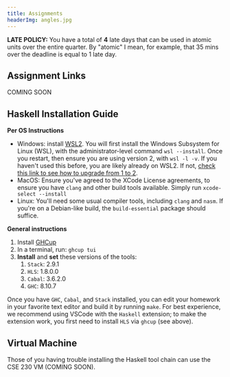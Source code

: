 ```yaml
---
title: Assignments
headerImg: angles.jpg
---
```


**LATE POLICY:** You have a total of **4** late days that can be used 
in atomic units over the entire quarter. By "atomic" I mean, for example, 
that 35 mins over the deadline is equal to 1 late day.

## Assignment Links

COMING SOON

<!-- - [00-lambda](https://classroom.github.com/a/PwNVGSom), due **10/8 at 23:59:59**
- [01-trees](https://classroom.github.com/a/EKaa5k6e), due **10/22 at 23:59:59**
- [02-while](https://classroom.github.com/a/apPaNw-v), due **11/12 at 23:59:59** -->
 
## Haskell Installation Guide

**Per OS Instructions**

- Windows: install [WSL2](https://learn.microsoft.com/en-us/windows/wsl/install). You will first install the Windows Subsystem for Linux (WSL), with the administrator-level command `wsl --install`. Once you restart, then ensure you are using version 2, with `wsl -l -v`. If you haven't used this before, you are likely already on WSL2. If not, [check this link to see how to upgrade from 1 to 2](https://learn.microsoft.com/en-us/windows/wsl/install).
- MacOS: Ensure you've agreed to the XCode License agreements, to ensure you have `clang` and other build tools available. Simply run `xcode-select --install`
- Linux: You'll need some usual compiler tools, including `clang` and `nasm`. If you're on a Debian-like build, the `build-essential` package should suffice.

**General instructions**

1. Install [GHCup](https://www.haskell.org/ghcup/)
2. In a terminal, run: `ghcup tui`
3. **Install** and **set** these versions of the tools: 
	  1. `Stack`: 2.9.1
	  2. `HLS`: 1.8.0.0
	  3. `Cabal`: 3.6.2.0
	  4. `GHC`: 8.10.7

Once you have `GHC`, `Cabal`, and `Stack` installed,
you can edit your homework in your favorite text editor and build it by running `make`.
For best experience, we recommend using VSCode with the `Haskell` extension;
to make the extension work, you first need to install `HLS` via `ghcup` (see above).

## Virtual Machine

Those of you having trouble installing the Haskell tool chain 
can use the CSE 230 VM (COMING SOON).

